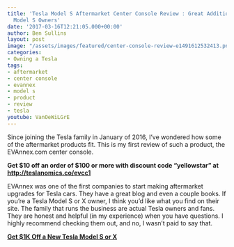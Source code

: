 ```yaml
---
title: 'Tesla Model S Aftermarket Center Console Review : Great Addition for Pre-2016
  Model S Owners'
date: '2017-03-16T12:21:05.000+00:00'
author: Ben Sullins
layout: post
image: "/assets/images/featured/center-console-review-e1491612532413.png"
categories:
- Owning a Tesla
tags:
- aftermarket
- center console
- evannex
- model s
- product
- review
- tesla
youtube: VanOeWiLGrE
---
```

Since joining the Tesla family in January of 2016, I&#8217;ve wondered how some of the aftermarket products fit. This is my first review of such a product, the EVAnnex.com center console.

**Get $10 off an order of $100 or more with discount code &#8220;yellowstar&#8221; at <http://teslanomics.co/evcc1>**

EVAnnex was one of the first companies to start making aftermarket upgrades for Tesla cars. They have a great blog and even a couple books. If you&#8217;re a Tesla Model S or X owner, I think you&#8217;d like what you find on their site. The family that runs the business are actual Tesla owners and fans. They are honest and helpful (in my experience) when you have questions. I highly recommend checking them out, and no, I wasn&#8217;t paid to say that.

**[Get $1K Off a New Tesla Model S or X](http://teslanomics.co/td)**
